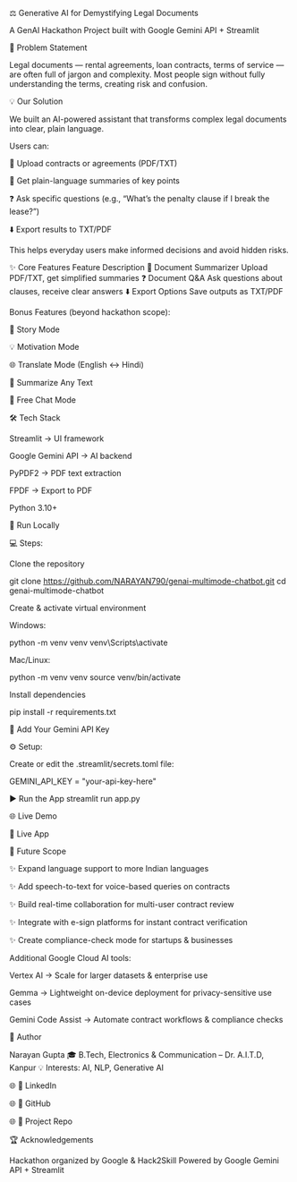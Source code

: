 ⚖️ Generative AI for Demystifying Legal Documents

A GenAI Hackathon Project built with Google Gemini API + Streamlit

🚨 Problem Statement

Legal documents — rental agreements, loan contracts, terms of service — are often full of jargon and complexity. Most people sign without fully understanding the terms, creating risk and confusion.

💡 Our Solution

We built an AI-powered assistant that transforms complex legal documents into clear, plain language.

Users can:

📂 Upload contracts or agreements (PDF/TXT)

📑 Get plain-language summaries of key points

❓ Ask specific questions (e.g., “What’s the penalty clause if I break the lease?”)

⬇️ Export results to TXT/PDF

This helps everyday users make informed decisions and avoid hidden risks.

✨ Core Features
Feature	Description
📑 Document Summarizer	Upload PDF/TXT, get simplified summaries
❓ Document Q&A	Ask questions about clauses, receive clear answers
⬇️ Export Options	Save outputs as TXT/PDF

Bonus Features (beyond hackathon scope):

📖 Story Mode

💡 Motivation Mode

🌐 Translate Mode (English ↔ Hindi)

📝 Summarize Any Text

💬 Free Chat Mode

🛠️ Tech Stack

Streamlit → UI framework

Google Gemini API → AI backend

PyPDF2 → PDF text extraction

FPDF → Export to PDF

Python 3.10+

🚀 Run Locally

💻 Steps:

Clone the repository

git clone https://github.com/NARAYAN790/genai-multimode-chatbot.git
cd genai-multimode-chatbot


Create & activate virtual environment

Windows:

python -m venv venv
venv\Scripts\activate


Mac/Linux:

python -m venv venv
source venv/bin/activate


Install dependencies

pip install -r requirements.txt

🔑 Add Your Gemini API Key

⚙️ Setup:

Create or edit the .streamlit/secrets.toml file:

GEMINI_API_KEY = "your-api-key-here"

▶️ Run the App
streamlit run app.py

🌐 Live Demo

🚀 Live App

🔮 Future Scope

✨ Expand language support to more Indian languages

✨ Add speech-to-text for voice-based queries on contracts

✨ Build real-time collaboration for multi-user contract review

✨ Integrate with e-sign platforms for instant contract verification

✨ Create compliance-check mode for startups & businesses

Additional Google Cloud AI tools:

Vertex AI → Scale for larger datasets & enterprise use

Gemma → Lightweight on-device deployment for privacy-sensitive use cases

Gemini Code Assist → Automate contract workflows & compliance checks

👤 Author

Narayan Gupta
🎓 B.Tech, Electronics & Communication – Dr. A.I.T.D, Kanpur
💡 Interests: AI, NLP, Generative AI

🌐 🔗 LinkedIn

🌐 🐙 GitHub

🌐 📁 Project Repo

🏆 Acknowledgements

Hackathon organized by Google & Hack2Skill
Powered by Google Gemini API + Streamlit